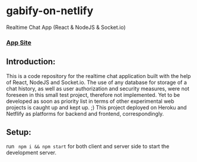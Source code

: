 # gabify-on-netlify
Realtime Chat App (React &amp; NodeJS &amp; Socket.io)

### [App Site](https://gabify-on.netlify.app/)

## Introduction:
This is a code repository for the realtime chat application built with the help of React, NodeJS and Socket.io. 
The use of any database for storage of a chat history, as well as user authorization and security measures, were not foreseen in this small test project, therefore not implemented. Yet to be developed as soon as priority list in terms of other experimental web projects is caught up and kept up. ;)
This project deployed on Heroku and Netflify as platforms for backend and frontend, correspondingly.

## Setup:
run ``` npm i && npm start``` for both client and server side to start the development server.
